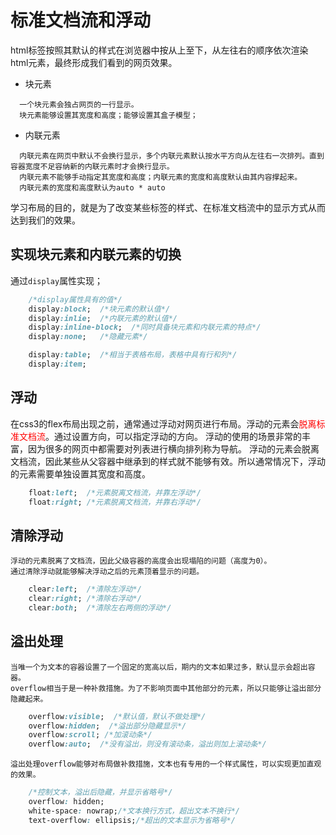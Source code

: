 # 标准文档流和浮动

  html标签按照其默认的样式在浏览器中按从上至下，从左往右的顺序依次渲染html元素，最终形成我们看到的网页效果。

  - 块元素

  ```
    一个块元素会独占网页的一行显示。
    块元素能够设置其宽度和高度；能够设置其盒子模型；
  ```
  - 内联元素
  
  ```
    内联元素在网页中默认不会换行显示，多个内联元素默认按水平方向从左往右一次排列。直到容器宽度不足容纳新的内联元素时才会换行显示。
    内联元素不能够手动指定其宽度和高度；内联元素的宽度和高度默认由其内容撑起来。
    内联元素的宽度和高度默认为auto * auto
  ```
  学习布局的目的，就是为了改变某些标签的样式、在标准文档流中的显示方式从而达到我们的效果。

## 实现块元素和内联元素的切换

  通过`display`属性实现；

```css
    /*display属性具有的值*/
    display:block;  /*块元素的默认值*/
    display:inlie;  /*内联元素的默认值*/
    display:inline-block;  /*同时具备块元素和内联元素的特点*/
    display:none;   /*隐藏元素*/

    display:table;  /*相当于表格布局，表格中具有行和列*/
    display:item;
```

## 浮动

  在css3的flex布局出现之前，通常通过浮动对网页进行布局。浮动的元素会<font color="red">脱离标准文档流</font>。通过设置方向，可以指定浮动的方向。
  浮动的使用的场景非常的丰富，因为很多的网页中都需要对列表进行横向排列称为导航。
  浮动的元素会脱离文档流，因此某些从父容器中继承到的样式就不能够有效。所以通常情况下，浮动的元素需要单独设置其宽度和高度。

```css
    float:left;  /*元素脱离文档流，并靠左浮动*/
    float:right; /*元素脱离文档流，并靠右浮动*/
```

## 清除浮动

    浮动的元素脱离了文档流，因此父级容器的高度会出现塌陷的问题（高度为0）。
    通过清除浮动就能够解决浮动之后的元素顶着显示的问题。

```css
    clear:left;  /*清除左浮动*/
    clear:right; /*清除右浮动*/
    clear:both;  /*清除左右两侧的浮动*/
```

## 溢出处理

    当唯一个为文本的容器设置了一个固定的宽高以后，期内的文本如果过多，默认显示会超出容器。
    overflow相当于是一种补救措施。为了不影响页面中其他部分的元素，所以只能够让溢出部分隐藏起来。

```css
    overflow:visible;  /*默认值，默认不做处理*/
    overflow:hidden;  /*溢出部分隐藏显示*/
    overflow:scroll; /*加滚动条*/
    overflow:auto;  /*没有溢出，则没有滚动条，溢出则加上滚动条*/
```

    溢出处理overflow能够对布局做补救措施，文本也有专用的一个样式属性，可以实现更加直观的效果。

```css
    /*控制文本，溢出后隐藏，并显示省略号*/
    overflow: hidden;
    white-space: nowrap;/*文本换行方式，超出文本不换行*/
    text-overflow: ellipsis;/*超出的文本显示为省略号*/
```